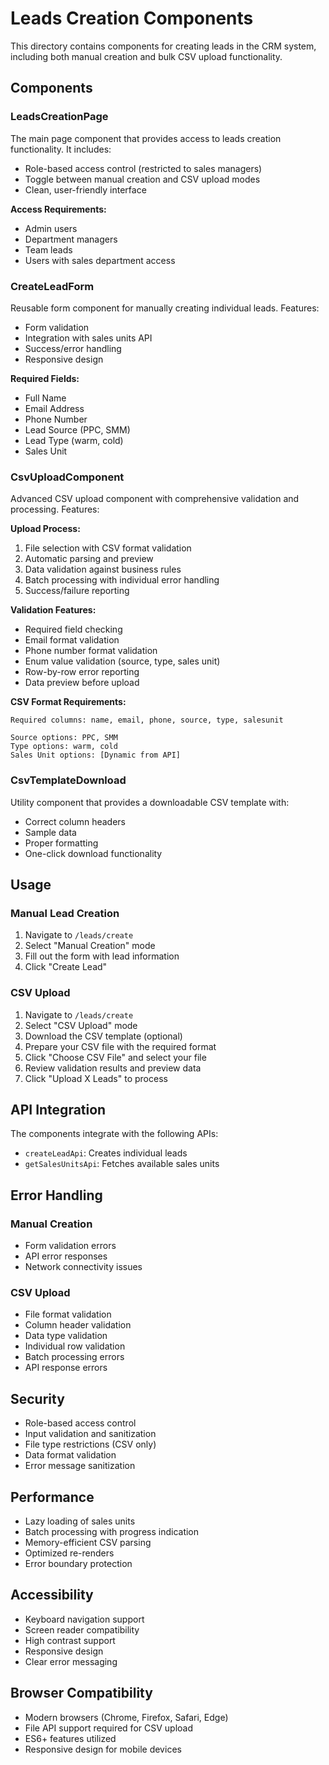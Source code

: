 # Leads Creation Components

This directory contains components for creating leads in the CRM system, including both manual creation and bulk CSV upload functionality.

## Components

### LeadsCreationPage
The main page component that provides access to leads creation functionality. It includes:
- Role-based access control (restricted to sales managers)
- Toggle between manual creation and CSV upload modes
- Clean, user-friendly interface

**Access Requirements:**
- Admin users
- Department managers
- Team leads
- Users with sales department access

### CreateLeadForm
Reusable form component for manually creating individual leads. Features:
- Form validation
- Integration with sales units API
- Success/error handling
- Responsive design

**Required Fields:**
- Full Name
- Email Address
- Phone Number
- Lead Source (PPC, SMM)
- Lead Type (warm, cold)
- Sales Unit

### CsvUploadComponent
Advanced CSV upload component with comprehensive validation and processing. Features:

**Upload Process:**
1. File selection with CSV format validation
2. Automatic parsing and preview
3. Data validation against business rules
4. Batch processing with individual error handling
5. Success/failure reporting

**Validation Features:**
- Required field checking
- Email format validation
- Phone number format validation
- Enum value validation (source, type, sales unit)
- Row-by-row error reporting
- Data preview before upload

**CSV Format Requirements:**
```
Required columns: name, email, phone, source, type, salesunit

Source options: PPC, SMM
Type options: warm, cold
Sales Unit options: [Dynamic from API]
```

### CsvTemplateDownload
Utility component that provides a downloadable CSV template with:
- Correct column headers
- Sample data
- Proper formatting
- One-click download functionality

## Usage

### Manual Lead Creation
1. Navigate to `/leads/create`
2. Select "Manual Creation" mode
3. Fill out the form with lead information
4. Click "Create Lead"

### CSV Upload
1. Navigate to `/leads/create`
2. Select "CSV Upload" mode
3. Download the CSV template (optional)
4. Prepare your CSV file with the required format
5. Click "Choose CSV File" and select your file
6. Review validation results and preview data
7. Click "Upload X Leads" to process

## API Integration

The components integrate with the following APIs:
- `createLeadApi`: Creates individual leads
- `getSalesUnitsApi`: Fetches available sales units

## Error Handling

### Manual Creation
- Form validation errors
- API error responses
- Network connectivity issues

### CSV Upload
- File format validation
- Column header validation
- Data type validation
- Individual row validation
- Batch processing errors
- API response errors

## Security

- Role-based access control
- Input validation and sanitization
- File type restrictions (CSV only)
- Data format validation
- Error message sanitization

## Performance

- Lazy loading of sales units
- Batch processing with progress indication
- Memory-efficient CSV parsing
- Optimized re-renders
- Error boundary protection

## Accessibility

- Keyboard navigation support
- Screen reader compatibility
- High contrast support
- Responsive design
- Clear error messaging

## Browser Compatibility

- Modern browsers (Chrome, Firefox, Safari, Edge)
- File API support required for CSV upload
- ES6+ features utilized
- Responsive design for mobile devices